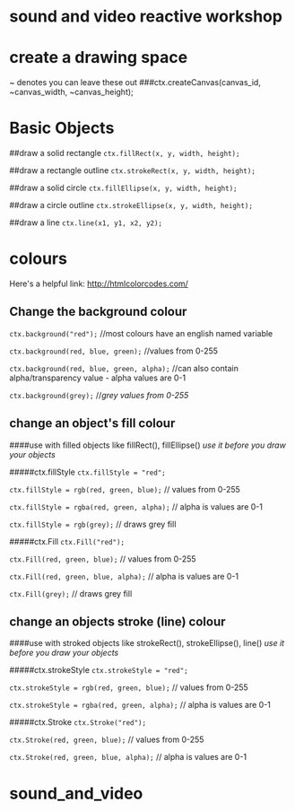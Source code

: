 # sound and video reactive workshop



# create a drawing space
~ denotes you can leave these out
###ctx.createCanvas(canvas_id, ~canvas_width, ~canvas_height);


# Basic Objects

##draw a solid rectangle
`ctx.fillRect(x, y, width, height);`

##draw a rectangle outline
`ctx.strokeRect(x, y, width, height);`

##draw a solid circle
`ctx.fillEllipse(x, y, width, height);`

##draw a circle outline
`ctx.strokeEllipse(x, y, width, height);`

##draw a line
`ctx.line(x1, y1, x2, y2);`



# colours
Here's a helpful link: http://htmlcolorcodes.com/

## Change the background colour

`ctx.background("red");` //most colours have an english named variable

`ctx.background(red, blue, green);` //values from 0-255

`ctx.background(red, blue, green, alpha);` //can also contain alpha/transparency value - alpha values are 0-1

`ctx.background(grey);` //*grey values from 0-255*


## change an object's fill colour
####use with filled objects like fillRect(), fillEllipse()
*use it before you draw your objects*

#####ctx.fillStyle
`ctx.fillStyle = "red";`

`ctx.fillStyle = rgb(red, green, blue);` // values from 0-255

`ctx.fillStyle = rgba(red, green, alpha);` // alpha is values are 0-1

`ctx.fillStyle = rgb(grey);` // draws grey fill


#####ctx.Fill
`ctx.Fill("red");`

`ctx.Fill(red, green, blue);` // values from 0-255

`ctx.Fill(red, green, blue, alpha);` // alpha is values are 0-1

`ctx.Fill(grey);` // draws grey fill



## change an objects stroke (line) colour
####use with stroked objects like strokeRect(), strokeEllipse(), line()
*use it before you draw your objects*

#####ctx.strokeStyle
`ctx.strokeStyle = "red";`

`ctx.strokeStyle = rgb(red, green, blue);` // values from 0-255

`ctx.strokeStyle = rgba(red, green, alpha);` // alpha is values are 0-1


#####ctx.Stroke
`ctx.Stroke("red");`

`ctx.Stroke(red, green, blue);` // values from 0-255

`ctx.Stroke(red, green, blue, alpha);` // alpha is values are 0-1
# sound_and_video

